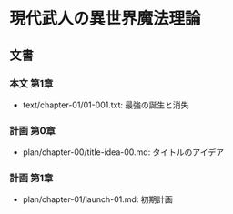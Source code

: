 # 現代武人の異世界魔法理論
## 文書
### 本文 第1章
- text/chapter-01/01-001.txt: 最強の誕生と消失


### 計画 第0章
- plan/chapter-00/title-idea-00.md: タイトルのアイデア


### 計画 第1章
- plan/chapter-01/launch-01.md: 初期計画


